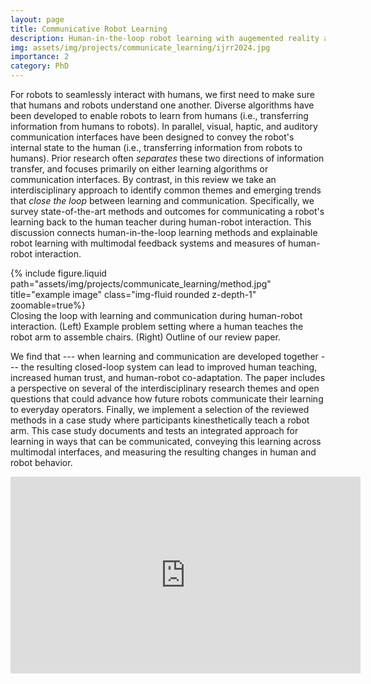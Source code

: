 ```yaml
---
layout: page
title: Communicative Robot Learning
description: Human-in-the-loop robot learning with augemented reality and haptics
img: assets/img/projects/communicate_learning/ijrr2024.jpg
importance: 2
category: PhD
---
```


For robots to seamlessly interact with humans, we first need to make sure that humans and robots understand one another. Diverse algorithms have been developed to enable robots to learn from humans (i.e., transferring information from humans to robots). In parallel, visual, haptic, and auditory communication interfaces have been designed to convey the robot's internal state to the human (i.e., transferring information from robots to humans). Prior research often <em>separates</em> these two directions of information transfer, and focuses primarily on either learning algorithms or communication interfaces. By contrast, in this review we take an interdisciplinary approach to identify common themes and emerging trends that <em>close the loop</em> between learning and communication. Specifically, we survey state-of-the-art methods and outcomes for communicating a robot's learning back to the human teacher during human-robot interaction. This discussion connects human-in-the-loop learning methods and explainable robot learning with multimodal feedback systems and measures of human-robot interaction. 

<div class="row">
<div class="col-sm mt-3 mt-md-0">
{% include figure.liquid path="assets/img/projects/communicate_learning/method.jpg" title="example image" class="img-fluid rounded z-depth-1" zoomable=true%}
</div>
</div>
<div class="caption">
Closing the loop with learning and communication during human-robot interaction. (Left) Example problem setting where a human teaches the robot arm to assemble chairs. (Right) Outline of our review paper.
</div>


We find that --- when learning and communication are developed together --- the resulting closed-loop system can lead to improved human teaching, increased human trust, and human-robot co-adaptation. The paper includes a perspective on several of the interdisciplinary research themes and open questions that could advance how future robots communicate their learning to everyday operators. Finally, we implement a selection of the reviewed methods in a case study where participants kinesthetically teach a robot arm. This case study documents and tests an integrated approach for learning in ways that can be communicated, conveying this learning across multimodal interfaces, and measuring the resulting changes in human and robot behavior.

<p align="center"><iframe width="560" height="315" src="https://www.youtube.com/embed/EXfQctqFzWs?si=XtOKJFDqasncES5k" title="YouTube video player" frameborder="0" allow="accelerometer; autoplay; clipboard-write; encrypted-media; gyroscope; picture-in-picture" allowfullscreen></iframe>
</p>
